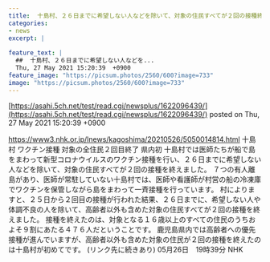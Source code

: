 ```yaml
---
title:  十島村、２６日までに希望しない人などを除いて、対象の住民すべてが２回の接種終了  
categories:
- news
excerpt: |
  
feature_text: |
  ##  十島村、２６日までに希望しない人などを...
  Thu, 27 May 2021 15:20:39  +0900
feature_image: "https://picsum.photos/2560/600?image=733"
image: "https://picsum.photos/2560/600?image=733"
---
```


[https://asahi.5ch.net/test/read.cgi/newsplus/1622096439/](https://asahi.5ch.net/test/read.cgi/newsplus/1622096439/)
posted on Thu, 27 May 2021 15:20:39  +0900

<!--more-->

https://www3.nhk.or.jp/lnews/kagoshima/20210526/5050014814.html 十島村 ワクチン接種 対象の全住民２回目終了 県内初 十島村では医師たちが船で島をまわって新型コロナウイルスのワクチン接種を行い、２６日までに希望しない人などを除いて、対象の住民すべてが２回の接種を終えました。 ７つの有人離島があり、医師が常駐していない十島村では、医師や看護師が村営の船の冷凍庫でワクチンを保管しながら島をまわって一斉接種を行っています。 村によりますと、２５日から２回目の接種が行われた結果、２６日までに、希望しない人や体調不良の人を除いて、高齢者以外も含めた対象の住民すべてが２回の接種を終えました。 接種を終えたのは、対象となる１６歳以上のすべての住民のうちおよそ９割にあたる４７６人だということです。 鹿児島県内では高齢者への優先接種が進んでいますが、高齢者以外も含めた対象の住民が２回の接種を終えたのは十島村が初めてです。 (リンク先に続きあり) 05月26日　19時39分 NHK
